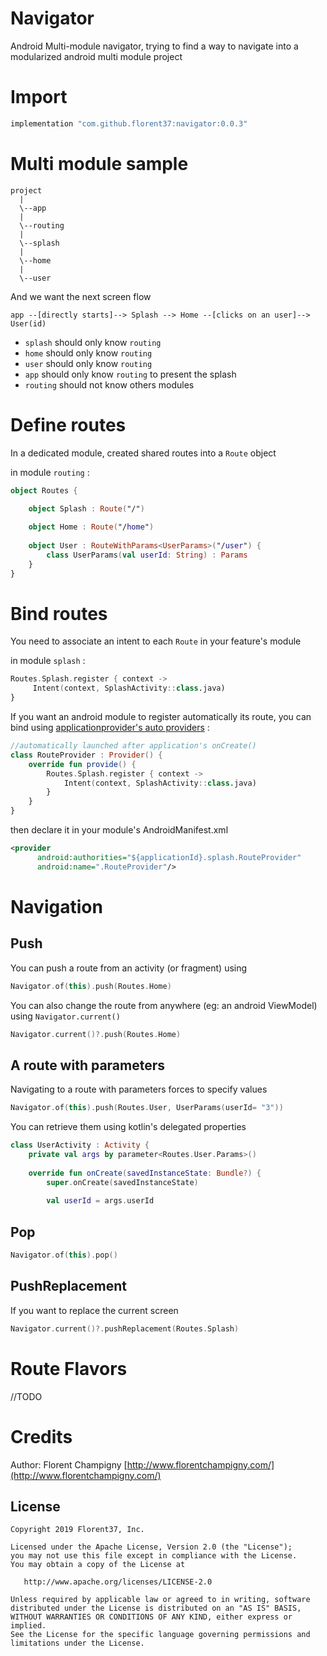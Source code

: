 # Navigator

Android Multi-module navigator, trying to find a way to navigate into a modularized android multi module project

# Import

```groovy
implementation "com.github.florent37:navigator:0.0.3"
```

# Multi module sample

```
project
  |
  \--app
  |
  \--routing
  |
  \--splash
  |
  \--home
  |
  \--user
```

And we want the next screen flow
```
app --[directly starts]--> Splash --> Home --[clicks on an user]--> User(id) 
```

- `splash` should only know `routing`
- `home` should only know `routing`
- `user` should only know `routing`
- `app` should only know `routing` to present the splash
- `routing` should not know others modules

# Define routes 

In a dedicated module, created shared routes into a `Route` object

in module `routing` :
```kotlin
object Routes {

    object Splash : Route("/")
    
    object Home : Route("/home")
    
    object User : RouteWithParams<UserParams>("/user") {
        class UserParams(val userId: String) : Params
    }
}
```

# Bind routes

You need to associate an intent to each `Route` in your feature's module

in module `splash` :
```kotlin
Routes.Splash.register { context ->
     Intent(context, SplashActivity::class.java)
}
```

If you want an android module to register automatically its route, 
you can bind using [applicationprovider's auto providers](https://github.com/florent37/ApplicationProvider) :

```kotlin
//automatically launched after application's onCreate()
class RouteProvider : Provider() {
    override fun provide() {
        Routes.Splash.register { context ->
            Intent(context, SplashActivity::class.java)
        }
    }
}
```

then declare it in your module's AndroidManifest.xml

```xml
<provider
      android:authorities="${applicationId}.splash.RouteProvider"
      android:name=".RouteProvider"/>
```

# Navigation

## Push

You can push a route from an activity (or fragment) using 

```kotlin
Navigator.of(this).push(Routes.Home)
```

You can also change the route from anywhere (eg: an android ViewModel) using `Navigator.current()`

```kotlin
Navigator.current()?.push(Routes.Home)
```

## A route with parameters

Navigating to a route with parameters forces to specify values
```kotlin
Navigator.of(this).push(Routes.User, UserParams(userId= "3"))
```

You can retrieve them using kotlin's delegated properties

```kotlin
class UserActivity : Activity {
    private val args by parameter<Routes.User.Params>()
    
    override fun onCreate(savedInstanceState: Bundle?) {
        super.onCreate(savedInstanceState)
    
        val userId = args.userId
```

## Pop

```kotlin
Navigator.of(this).pop()
```

## PushReplacement

If you want to replace the current screen

```kotlin
Navigator.current()?.pushReplacement(Routes.Splash)
```

# Route Flavors

//TODO


# Credits

Author: Florent Champigny [http://www.florentchampigny.com/](http://www.florentchampigny.com/)


License
--------

    Copyright 2019 Florent37, Inc.

    Licensed under the Apache License, Version 2.0 (the "License");
    you may not use this file except in compliance with the License.
    You may obtain a copy of the License at

       http://www.apache.org/licenses/LICENSE-2.0

    Unless required by applicable law or agreed to in writing, software
    distributed under the License is distributed on an "AS IS" BASIS,
    WITHOUT WARRANTIES OR CONDITIONS OF ANY KIND, either express or implied.
    See the License for the specific language governing permissions and
    limitations under the License.
